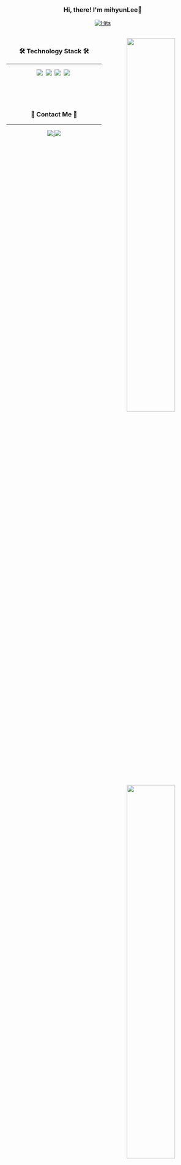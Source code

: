 <div align="center">

### Hi, there! I'm mihyunLee👋

[![Hits](https://hits.seeyoufarm.com/api/count/incr/badge.svg?url=https%3A%2F%2Fgithub.com%2FmihyunLee&count_bg=%23656565&title_bg=%23EC407A&icon=github.svg&icon_color=%23FFFFFF&title=&edge_flat=false)](https://hits.seeyoufarm.com)

<br>
    <a href="https://github.com/anuraghazra/github-readme-stats">
        <img align="right" src="https://github-readme-stats-git-masterrstaa-rickstaa.vercel.app/api?username=mihyunLee&show_icons=true&theme=calm" width=50% />
    </a>
    
  ### 🛠️ Technology Stack 🛠️
  ---
 
  <div>
    <img src="https://img.shields.io/badge/HTML-E34F26?style=flat-square&logo=HTML5&logoColor=white"/>&nbsp
    <img src="https://img.shields.io/badge/CSS-1572B6?style=flat-square&logo=CSS3&logoColor=white"/>&nbsp
    <img src="https://img.shields.io/badge/JavaScript-F7DF1E?style=flat-square&logo=JavaScript&logoColor=black"/>&nbsp
    <img src="https://img.shields.io/badge/React-61DAFB?style=flat-square&logo=React&logoColor=black"/>&nbsp
  </div>

  <br>

   <a href="https://github.com/devpla/github-stats-transparent">
        <img align="right" src="https://github-readme-stats-git-masterrstaa-rickstaa.vercel.app/api/top-langs/?username=mihyunLee&layout=compact&theme=calm" width=50% />
    </a>

<br><br>

### 🌷 Contact Me 🌷

---

  <div>
    <a href="https://codingmyoni.tistory.com/">
        <img src="https://img.shields.io/badge/Tistory-000?style=flat-square&logo=Blogger&logoColor=white"/>
    </a>
    <a href='mailto:mihy621@gmail.com'>
        <img src="https://img.shields.io/badge/Gmail-EA4335?style=flat-square&logo=Gmail&logoColor=white"/>
    </a> 
  </div>
</div>
